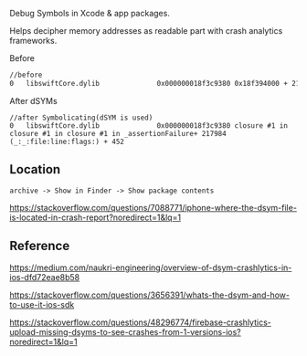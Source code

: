 
Debug Symbols in Xcode & app packages.

Helps decipher memory addresses as readable part with crash analytics frameworks.

Before
```bash
//before
0   libswiftCore.dylib              0x000000018f3c9380 0x18f394000 + 217984
```

After dSYMs

```less
//after Symbolicating(dSYM is used)
0   libswiftCore.dylib              0x000000018f3c9380 closure #1 in closure #1 in closure #1 in _assertionFailure+ 217984 (_:_:file:line:flags:) + 452
```


## Location

`archive -> Show in Finder -> Show package contents` 

https://stackoverflow.com/questions/7088771/iphone-where-the-dsym-file-is-located-in-crash-report?noredirect=1&lq=1

## Reference

https://medium.com/naukri-engineering/overview-of-dsym-crashlytics-in-ios-dfd72eae8b58

https://stackoverflow.com/questions/3656391/whats-the-dsym-and-how-to-use-it-ios-sdk

https://stackoverflow.com/questions/48296774/firebase-crashlytics-upload-missing-dsyms-to-see-crashes-from-1-versions-ios?noredirect=1&lq=1